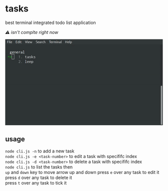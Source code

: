 # tasks
best terminal integrated todo list application
  
_:warning: isn't complte right now_

<img src="https://raw.githubusercontent.com/ammarbinfaisal/tasks/master/preview.gif"/> 

## usage
`node cli.js -n` to add a new task  
`node cli.js -e <task-number>` to edit a task with specififc index  
`node cli.js -d <task-number>` to delete a task with specififc index  
`node cli.js` to list the tasks then  <br>
`up` and `down` key to move arrow up and down
press `e` over any task to edit it  
press `d` over any task to delete it  
press `t` over any task to tick it  

